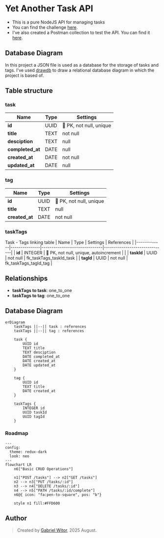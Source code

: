 # Yet Another Task API

- This is a pure NodeJS API for managing tasks
- You can find the challenge [here](https://efficient-sloth-d85.notion.site/Desafio-01-2d48608f47644519a408b438b52d913f).
- I've also created a Postman collection to test the API. You can find it [here](https://www.postman.com/planetary-capsule-555446/workspace/yata/collection/33747709-740ab1ac-8df2-44d7-aa52-87edb04b3d1c?action=share&creator=33747709).


## Database Diagram

In this project a JSON file is used as a database for the storage of tasks and tags. I've used [drawdb](https://www.drawdb.app/) to draw a relational database diagram in which the project is based of.

## Table structure

### task

| Name        | Type          | Settings                      |
|-------------|---------------|-------------------------------|
| **id** | UUID | 🔑 PK, not null, unique |
| **title** | TEXT | not null |
| **desciption** | TEXT | null |
| **completed_at** | DATE | null |
| **created_at** | DATE | not null |
| **updated_at** | DATE | null |


### tag

| Name        | Type          | Settings                      |
|-------------|---------------|-------------------------------|
| **id** | UUID | 🔑 PK, not null, unique |
| **title** | TEXT | null |
| **created_at** | DATE | not null |


### taskTags
Task - Tags linking table
| Name        | Type          | Settings                      | References                    |
|-------------|---------------|-------------------------------|-------------------------------|
| **id** | INTEGER | 🔑 PK, not null, unique, autoincrement |   |
| **taskId** | UUID | not null | fk_taskTags_taskId_task |
| **tagId** | UUID | not null | fk_taskTags_tagId_tag |


## Relationships

- **taskTags to task**: one_to_one
- **taskTags to tag**: one_to_one

## Database Diagram

```mermaid
erDiagram
	taskTags ||--|| task : references
	taskTags ||--|| tag : references

	task {
		UUID id
		TEXT title
		TEXT desciption
		DATE completed_at
		DATE created_at
		DATE updated_at
	}

	tag {
		UUID id
		TEXT title
		DATE created_at
	}

	taskTags {
		INTEGER id
		UUID taskId
		UUID tagId
	}
```

### Roadmap

```mermaid
---
config:
  theme: redux-dark
  look: neo
---
flowchart LR
    n6["Basic CRUD Operations"]
    
    n1["POST /tasks"] --> n2["GET /tasks"]
    n2 --> n3["PUT /tasks/:id"]
    n3 --> n4["DELETE /tasks/:id"]
    n4 --> n5["PATH /tasks/:id/complete"]
    n6@{ icon: "fa:pen-to-square", pos: "b"}
	
    style n1 fill:#FFD600

```

## Author
> Created by [Gabriel Witor](https://github.com/gabrielwitor), 2025 August.